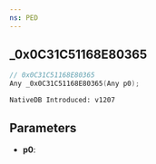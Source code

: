 ```yaml
---
ns: PED
---
```

## _0x0C31C51168E80365

```c
// 0x0C31C51168E80365
Any _0x0C31C51168E80365(Any p0);
```

```
NativeDB Introduced: v1207
```

## Parameters
* **p0**:
